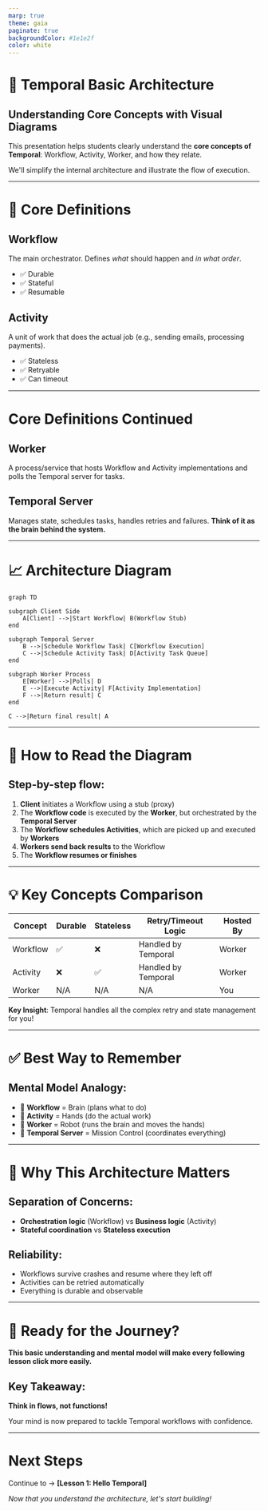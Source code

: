 ```yaml
---
marp: true
theme: gaia
paginate: true
backgroundColor: #1e1e2f
color: white
---
```


# 🧠 Temporal Basic Architecture

## Understanding Core Concepts with Visual Diagrams

This presentation helps students clearly understand the **core concepts of Temporal**: Workflow, Activity, Worker, and how they relate.

We'll simplify the internal architecture and illustrate the flow of execution.

---

# 📘 Core Definitions

## **Workflow**
The main orchestrator. Defines *what* should happen and *in what order*. 
- ✅ Durable
- ✅ Stateful 
- ✅ Resumable

## **Activity**  
A unit of work that does the actual job (e.g., sending emails, processing payments).
- ✅ Stateless
- ✅ Retryable
- ✅ Can timeout

---

# Core Definitions Continued

## **Worker**
A process/service that hosts Workflow and Activity implementations and polls the Temporal server for tasks.

## **Temporal Server**
Manages state, schedules tasks, handles retries and failures. 
**Think of it as the brain behind the system.**

---

# 📈 Architecture Diagram

```mermaid
graph TD

subgraph Client Side
    A[Client] -->|Start Workflow| B(Workflow Stub)
end

subgraph Temporal Server
    B -->|Schedule Workflow Task| C[Workflow Execution]
    C -->|Schedule Activity Task| D[Activity Task Queue]
end

subgraph Worker Process
    E[Worker] -->|Polls| D
    E -->|Execute Activity| F[Activity Implementation]
    F -->|Return result| C
end

C -->|Return final result| A
```

---

# 📝 How to Read the Diagram

## **Step-by-step flow:**

1. **Client** initiates a Workflow using a stub (proxy)
2. The **Workflow code** is executed by the **Worker**, but orchestrated by the **Temporal Server**
3. The **Workflow schedules Activities**, which are picked up and executed by **Workers**
4. **Workers send back results** to the Workflow
5. The **Workflow resumes or finishes**

---

# 💡 Key Concepts Comparison

| Concept  | Durable | Stateless | Retry/Timeout Logic | Hosted By |
|----------|---------|-----------|-------------------|-----------|
| Workflow | ✅      | ❌        | Handled by Temporal | Worker    |
| Activity | ❌      | ✅        | Handled by Temporal | Worker    |
| Worker   | N/A     | N/A       | N/A              | You       |

**Key Insight**: Temporal handles all the complex retry and state management for you!

---

# ✅ Best Way to Remember

## **Mental Model Analogy:**

- 🧠 **Workflow** = Brain (plans what to do)
- 🤲 **Activity** = Hands (do the actual work)  
- 🤖 **Worker** = Robot (runs the brain and moves the hands)
- 🏢 **Temporal Server** = Mission Control (coordinates everything)

---

# 🎯 Why This Architecture Matters

## **Separation of Concerns:**
- **Orchestration logic** (Workflow) vs **Business logic** (Activity)
- **Stateful coordination** vs **Stateless execution**

## **Reliability:**
- Workflows survive crashes and resume where they left off
- Activities can be retried automatically
- Everything is durable and observable

---

# 🚀 Ready for the Journey?

**This basic understanding and mental model will make every following lesson click more easily.**

## **Key Takeaway:**
**Think in flows, not functions!**

Your mind is now prepared to tackle Temporal workflows with confidence.

---

# Next Steps

Continue to → **[Lesson 1: Hello Temporal]**

*Now that you understand the architecture, let's start building!*
